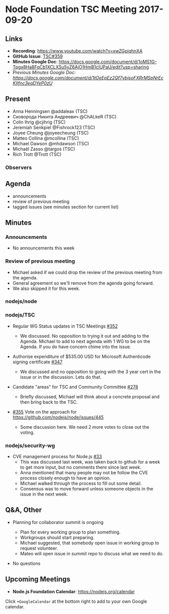 # Node Foundation TSC Meeting 2017-09-20
## Links

* **Recording**: https://www.youtube.com/watch?v=xwZGpiqhnXA
* **GitHub Issue**: [TSC#359](https://github.com/nodejs/TSC/issues/359)
* **Minutes Google Doc**: https://docs.google.com/document/d/1oMS1G-Tpgx8Ha8FqCb1XCLXSu5yZ6AjO1HmB1clUPaU/edit?usp=sharing
* _Previous Minutes Google Doc: <https://docs.google.com/document/d/1tOeEpEz2Qf7ybjsoFXRrMSpNrEcKIIfnc3eqDYeP0zU>_

## Present

* Anna Henningsen @addaleax (TSC)
* Сковорода Никита Андреевич @ChALkeR (TSC)
* Colin Ihrig @cjihrig (TSC)
* Jeremiah Senkpiel @Fishrock123 (TSC)
* Joyee Cheung @joyeecheung (TSC)
* Matteo Collina @mcollina (TSC)
* Michael Dawson @mhdawson (TSC)
* Michaël Zasso @targos (TSC)
* Rich Trott @Trott (TSC)

### Observers

## Agenda

* announcements
* review of previous meeting
* tagged issues (see minutes section for current list)

## Minutes

### Announcements

* No announcements this week

### Review of previous meeting

* Michael asked if we could drop the review of the previous meeting from the agenda.
* General agreement so we'll remove from the agenda going forward.
* We also skipped it for this week.


### nodejs/node

### nodejs/TSC

* Regular WG Status updates in TSC Meetings [#352](https://github.com/nodejs/TSC/issues/352)

  * We discussed.  No opposition to trying it out and adding to the
    Agenda.  Michael to add to next agenda with 1 WG to be on the
    Agenda.  If you do have concern chime into the issue.

* Authorise expenditure of $535.00 USD for Microsoft Authenticode signing certificate [#347](https://github.com/nodejs/TSC/issues/347)
  * We discussed and no opposition to going with the 3 year cert in
    the issue or in the discussion. Lets do that.

* Candidate "areas" for TSC and Community Committee  [#278](https://github.com/nodejs/TSC/issues/278)
  * Briefly discussed, Michael will think about a concrete proposal
    and then bring back to the TSC.

* [#355](https://github.com/nodejs/TSC/issues/355) Vote on the approach for https://github.com/nodejs/node/issues/445
  * Some discussion here. We need 2 more votes to close out the voting.

### nodejs/security-wg

* CVE management process for Node.js [#33](https://github.com/nodejs/security-wg/issues/33)
  * This was discussed last week, was taken back to github for a week
    to get more input, but no comments there since last week.
  * Anna mentioned that many people may not be follow the CVE process
    closely enough to have an opinion.
  * Michael walked through the process to fill out some detail.
  * Consensus was to move forward unless someone objects in the issue
    in the next week.

## Q&A, Other

* Planning for collaborator summit is ongoing
  * Plan for every working group to plan something.
  * Workgroups should start preparing.
  * Michael suggested, that somebody open issue in working group to
    request volunteer.
  * Mateo will open issue in summit repo to discuss what we need to
    do.

* No questions


## Upcoming Meetings

* **Node.js Foundation Calendar**: https://nodejs.org/calendar

Click `+GoogleCalendar` at the bottom right to add to your own Google calendar.
